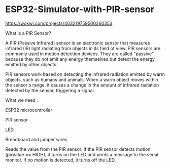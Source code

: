 # ESP32-Simulator-with-PIR-sensor
https://wokwi.com/projects/403219759500260353

What is a PIR Sensor?

A PIR (Passive Infrared) sensor is an electronic sensor that measures infrared (IR) light radiating from objects in its field of view. PIR sensors are commonly used in motion detection devices. They are called "passive" because they do not emit any energy themselves but detect the energy emitted by other objects.


PIR sensors work based on detecting the infrared radiation emitted by warm objects, such as humans and animals. When a warm object moves within the sensor's range, it causes a change in the amount of infrared radiation detected by the sensor, triggering a signal.

What we need :

ESP32 microcontroller

PIR sensor 

LED

Breadboard and jumper wires

Reads the value from the PIR sensor.
If the PIR sensor detects motion (pirValue == HIGH), it turns on the LED and prints a message to the serial monitor.
If no motion is detected, it turns off the LED.
